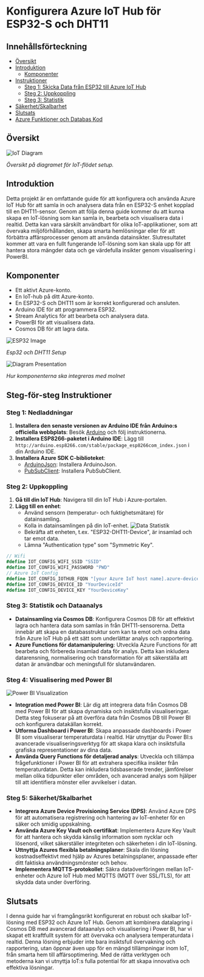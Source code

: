 # Konfigurera Azure IoT Hub för ESP32-S och DHT11

## Innehållsförteckning
- [Översikt](#översikt)
- [Introduktion](#introduktion)
  - [Komponenter](#komponenter)
- [Instruktioner](#instruktioner)
  - [Steg 1: Skicka Data från ESP32 till Azure IoT Hub](#steg-1-skicka-data-från-esp32-till-azure-iot-hub)
  - [Steg 2: Uppkoppling](#uppkoppling)
  - [Steg 3: Statistik](#statistik)
- [Säkerhet/Skalbarhet](#säkerhetskalbarhet)
- [Slutsats](#slutsats)
- [Azure Funktioner och Databas Kod](#azure-funktioner-och-databas-kod)

## Översikt
![IoT Diagram](./img/iot-diagram.drawio.png)


*Översikt på diagramet för IoT-flödet setup.*

## Introduktion
Detta projekt är en omfattande guide för att konfigurera och använda Azure IoT Hub för att samla in och analysera data från en ESP32-S enhet kopplad till en DHT11-sensor. Genom att följa denna guide kommer du att kunna skapa en IoT-lösning som kan samla in, bearbeta och visualisera data i realtid. Detta kan vara särskilt användbart för olika IoT-applikationer, som att övervaka miljöförhållanden, skapa smarta hemlösningar eller för att förbättra affärsprocesser genom att använda datainsikter. Slutresultatet kommer att vara en fullt fungerande IoT-lösning som kan skala upp för att hantera stora mängder data och ge värdefulla insikter genom visualisering i PowerBI.

## Komponenter
- Ett aktivt Azure-konto.
- En IoT-hub på ditt Azure-konto.
- En ESP32-S och DHT11 som är korrekt konfigurerad och ansluten.
- Arduino IDE för att programmera ESP32.
- Stream Analytics för att bearbeta och analysera data.
- PowerBI för att visualisera data.
- Cosmos DB för att lagra data.

![ESP32 Image](./img/esp32bild.png)

*Esp32 och DHT11 Setup*

![Diagram Presentation](./img/diagram_presentation.svg)

*Hur komponenterna ska integreras med molnet*

## Steg-för-steg Instruktioner

### Steg 1: Nedladdningar
1. **Installera den senaste versionen av Arduino IDE från Arduino:s officiella webbplats**: Besök [Arduino](https://www.arduino.cc/en/software) och följ instruktionerna.
2. **Installera ESP8266-paketet i Arduino IDE**: Lägg till `http://arduino.esp8266.com/stable/package_esp8266com_index.json` i din Arduino IDE.
3. **Installera Azure SDK C-biblioteket**:
   - [ArduinoJson](https://github.com/bblanchon/ArduinoJson): Installera ArduinoJson.
   - [PubSubClient](https://github.com/knolleary/pubsubclient): Installera PubSubClient.

### Steg 2: Uppkoppling
1. **Gå till din IoT Hub**: Navigera till din IoT Hub i Azure-portalen.
2. **Lägg till en enhet**:
   - Använd sensorn (temperatur- och fuktighetsmätare) för datainsamling.
   - Kolla in datainsamlingen på din IoT-enhet.
   ![Data Statistik](./img/powerbl.png)
   - Bekräfta att enheten, t.ex. "ESP32-DHT11-Device", är insamlad och tar emot data.
   - Lämna "Authentication type" som "Symmetric Key".

```csharp
// Wifi
#define IOT_CONFIG_WIFI_SSID "SSID"
#define IOT_CONFIG_WIFI_PASSWORD "PWD"
// Azure IoT Config
#define IOT_CONFIG_IOTHUB_FQDN "[your Azure IoT host name].azure-devices.net"
#define IOT_CONFIG_DEVICE_ID "YourDeviceId"
#define IOT_CONFIG_DEVICE_KEY "YourDeviceKey"
```
### Steg 3: Statistik och Dataanalys
- **Datainsamling via Cosmos DB**: Konfigurera Cosmos DB för att effektivt lagra och hantera data som samlas in från DHT11-sensorerna. Detta innebär att skapa en databasstruktur som kan ta emot och ordna data från Azure IoT Hub på ett sätt som underlättar analys och rapportering.
- **Azure Functions för datamanipulering**: Utveckla Azure Functions för att bearbeta och förbereda insamlad data för analys. Detta kan inkludera datarensning, normalisering och transformation för att säkerställa att datan är användbar och meningsfull för slutanvändaren.

### Steg 4: Visualisering med Power BI
![Power BI Visualization](./img/powerbi.png) 
- **Integration med Power BI**: Lär dig att integrera data från Cosmos DB med Power BI för att skapa dynamiska och insiktsfulla visualiseringar. Detta steg fokuserar på att överföra data från Cosmos DB till Power BI och konfigurera datakällan korrekt.
- **Utforma Dashboard i Power BI**: Skapa anpassade dashboards i Power BI som visualiserar temperaturdata i realtid. Här utnyttjar du Power BI:s avancerade visualiseringsverktyg för att skapa klara och insiktsfulla grafiska representationer av dina data.
- **Använda Query Functions för detaljerad analys**: Utveckla och tillämpa frågefunktioner i Power BI för att extrahera specifika insikter från temperaturdatan. Detta kan inkludera tidsbaserade trender, jämförelser mellan olika tidpunkter eller områden, och avancerad analys som hjälper till att identifiera mönster eller avvikelser i datan.

### Steg 5: Säkerhet/Skalbarhet
- **Integrera Azure Device Provisioning Service (DPS)**: Använd Azure DPS för att automatisera registrering och hantering av IoT-enheter för en säker och smidig uppskalning.
- **Använda Azure Key Vault och certifikat**: Implementera Azure Key Vault för att hantera och skydda känslig information som nycklar och lösenord, vilket säkerställer integriteten och säkerheten i din IoT-lösning.
- **Uttnyttja Azures flexibla betalningsplaner**: Skala din lösning kostnadseffektivt med hjälp av Azures betalningsplaner, anpassade efter ditt faktiska användningsmönster och behov.
- **Implementera MQTTS-protokollet**: Säkra dataöverföringen mellan IoT-enheter och Azure IoT Hub med MQTTS (MQTT över SSL/TLS), för att skydda data under överföring.

## Slutsats
I denna guide har vi framgångsrikt konfigurerat en robust och skalbar IoT-lösning med ESP32 och Azure IoT Hub. Genom att kombinera datalagring i Cosmos DB med avancerad dataanalys och visualisering i Power BI, har vi skapat ett kraftfullt system för att övervaka och analysera temperaturdata i realtid. Denna lösning erbjuder inte bara insiktsfull övervakning och rapportering, utan öppnar även upp för en mängd tillämpningar inom IoT, från smarta hem till affärsoptimering. Med de rätta verktygen och metoderna kan vi utnyttja IoT:s fulla potential för att skapa innovativa och effektiva lösningar.

